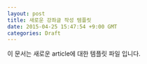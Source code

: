 ```yaml
---
layout: post
title: 새로운 강좌글 작성 템플릿
date: 2015-04-25 15:47:54 +9:00 GMT
categories: Draft
---
```


이 문서는 새로운 article에 대한 템플릿 파일 입니다.